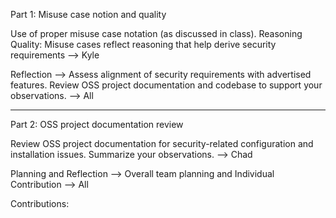 Part 1: Misuse case notion and quality

Use of proper misuse case notation (as discussed in class).
Reasoning Quality: Misuse cases reflect reasoning that help derive security requirements --> Kyle



Reflection --> Assess alignment of security requirements with advertised features. Review OSS project documentation and codebase to support your observations. --> All

 -----------------------------------------------------------------------------------
Part 2: OSS project documentation review

Review OSS project documentation for security-related configuration and installation issues. Summarize your observations. --> Chad


Planning and Reflection --> Overall team planning and Individual Contribution  --> All





Contributions:


